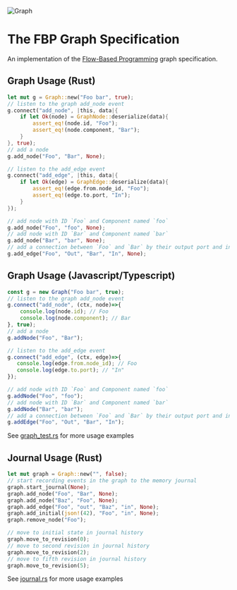 ![Graph](https://github.com/darmie/zflow/actions/workflows/graph.yml/badge.svg)

# The FBP Graph Specification
An implementation of the  [Flow-Based Programming](https://flow-based.org/) graph specification.
## Graph Usage (Rust)
```rust
let mut g = Graph::new("Foo bar", true);
// listen to the graph add_node event
g.connect("add_node", |this, data|{
    if let Ok(node) = GraphNode::deserialize(data){
        assert_eq!(node.id, "Foo");
        assert_eq!(node.component, "Bar");
    }
}, true);
// add a node
g.add_node("Foo", "Bar", None);

// listen to the add_edge event
g.connect("add_edge", |this, data|{
    if let Ok(edge) = GraphEdge::deserialize(data){
        assert_eq!(edge.from.node_id, "Foo");
        assert_eq!(edge.to.port, "In");
    }
});

// add node with ID `Foo` and Component named `foo`
g.add_node("Foo", "foo", None);
// add node with ID `Bar` and Component named `bar`
g.add_node("Bar", "bar", None);
// add a connection between `Foo` and `Bar` by their output port and input ports respectively.
g.add_edge("Foo", "Out", "Bar", "In", None);
```
## Graph Usage (Javascript/Typescript)
```ts
const g = new Graph("Foo bar", true);
// listen to the graph add_node event
g.connect("add_node", (ctx, node)=>{
    console.log(node.id); // Foo
    console.log(node.component); // Bar
}, true);
// add a node
g.addNode("Foo", "Bar");

// listen to the add_edge event
g.connect("add_edge", (ctx, edge)=>{
   console.log(edge.from.node_id); // Foo
   console.log(edge.to.port); // "In"
});

// add node with ID `Foo` and Component named `foo`
g.addNode("Foo", "foo");
// add node with ID `Bar` and Component named `bar`
g.addNode("Bar", "bar");
// add a connection between `Foo` and `Bar` by their output port and input ports respectively.
g.addEdge("Foo", "Out", "Bar", "In");
```
See [graph_test.rs](https://github.com/darmie/zflow/blob/main/zflow_graph/src/graph_test.rs) for more usage examples

## Journal Usage (Rust)
```rs
let mut graph = Graph::new("", false);
// start recording events in the graph to the memory journal
graph.start_journal(None);
graph.add_node("Foo", "Bar", None);
graph.add_node("Baz", "Foo", None);
graph.add_edge("Foo", "out", "Baz", "in", None);
graph.add_initial(json!(42), "Foo", "in", None);
graph.remove_node("Foo");

// move to initial state in journal history
graph.move_to_revision(0);
// move to second revision in journal history
graph.move_to_revision(2);
// move to fifth revision in journal history
graph.move_to_revision(5);
```
See [journal.rs](https://github.com/darmie/zflow/blob/main/zflow_graph/src/journal.rs#L1013) for more usage examples